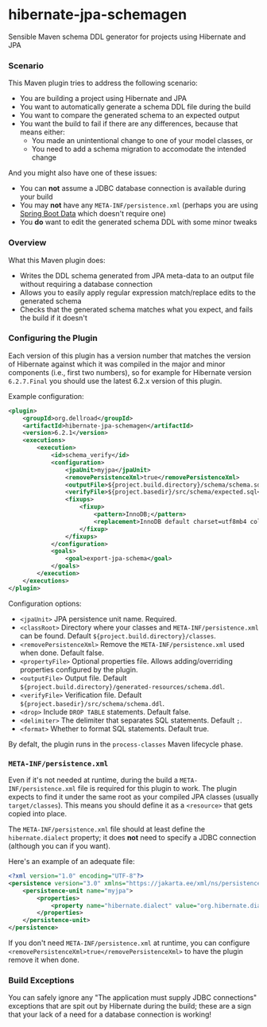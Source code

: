# hibernate-jpa-schemagen
Sensible Maven schema DDL generator for projects using Hibernate and JPA

### Scenario

This Maven plugin tries to address the following scenario:

* You are building a project using Hibernate and JPA
* You want to automatically generate a schema DDL file during the build
* You want to compare the generated schema to an expected output
* You want the build to fail if there are any differences, because that means either:
  * You made an unintentional change to one of your model classes, or
  * You need to add a schema migration to accomodate the intended change

And you might also have one of these issues:

* You can **not** assume a JDBC database connection is available during your build
* You may **not** have any `META-INF/persistence.xml` (perhaps you are using [Spring Boot Data](https://docs.spring.io/spring-boot/docs/current/reference/htmlsingle/#data.sql.jpa-and-spring-data.repositories) which doesn't require one)
* You **do** want to edit the generated schema DDL with some minor tweaks

### Overview

What this Maven plugin does:

* Writes the DDL schema generated from JPA meta-data to an output file without requiring a database connection
* Allows you to easily apply regular expression match/replace edits to the generated schema
* Checks that the generated schema matches what you expect, and fails the build if it doesn't

### Configuring the Plugin

Each version of this plugin has a version number that matches the version of Hibernate against which it was compiled in the major and minor components (i.e., first two numbers), so for example for Hibernate version `6.2.7.Final` you should use the latest 6.2.x version of this plugin.

Example configuration:
```xml
<plugin>
    <groupId>org.dellroad</groupId>
    <artifactId>hibernate-jpa-schemagen</artifactId>
    <version>6.2.1</version>
    <executions>
        <execution>
            <id>schema_verify</id>
            <configuration>
                <jpaUnit>myjpa</jpaUnit>
                <removePersistenceXml>true</removePersistenceXml>
                <outputFile>${project.build.directory}/schema/schema.sql</outputFile>
                <verifyFile>${project.basedir}/src/schema/expected.sql</verifyFile>
                <fixups>
                    <fixup>
                        <pattern>InnoDB;</pattern>
                        <replacement>InnoDB default charset=utf8mb4 collate=utf8mb4_bin;</replacement>
                    </fixup>
                </fixups>
            </configuration>
            <goals>
                <goal>export-jpa-schema</goal>
            </goals>
        </execution>
    </executions>
</plugin>
```
Configuration options:
* `<jpaUnit>` JPA persistence unit name. Required.
* `<classRoot>` Directory where your classes and `META-INF/persistence.xml` can be found. Default `${project.build.directory}/classes`.
* `<removePersistenceXml>` Remove the `META-INF/persistence.xml` used when done. Default false.
* `<propertyFile>` Optional properties file. Allows adding/overriding properties configured by the plugin.
* `<outputFile>` Output file. Default `${project.build.directory}/generated-resources/schema.ddl`.
* `<verifyFile>` Verification file. Default `${project.basedir}/src/schema/schema.ddl`.
* `<drop>` Include `DROP TABLE` statements. Default false.
* `<delimiter>` The delimiter that separates SQL statements. Default `;`.
* `<format>` Whether to format SQL statements. Default true.

By defalt, the plugin runs in the `process-classes` Maven lifecycle phase.

### `META-INF/persistence.xml`

Even if it's not needed at runtime, during the build a `META-INF/persistence.xml` file is required for this plugin to work. The plugin expects to find it under the same root as your compiled JPA classes (usually `target/classes`). This means you should define it as a `<resource>` that gets copied into place.

The `META-INF/persistence.xml` file should at least define the `hibernate.dialect` property; it does <b>not</b> need to specify a JDBC connection (although you can if you want).

Here's an example of an adequate file:
```xml
<?xml version="1.0" encoding="UTF-8"?>
<persistence version="3.0" xmlns="https://jakarta.ee/xml/ns/persistence">
    <persistence-unit name="myjpa">
        <properties>
            <property name="hibernate.dialect" value="org.hibernate.dialect.MySQLDialect"/>
        </properties>
    </persistence-unit>
</persistence>
```

If you don't need `META-INF/persistence.xml` at runtime, you can configure `<removePersistenceXml>true</removePersistenceXml>` to have the plugin remove it when done.

### Build Exceptions

You can safely ignore any "The application must supply JDBC connections" exceptions that are spit out by Hibernate during the build; these are a sign that your lack of a need for a database connection is working!
